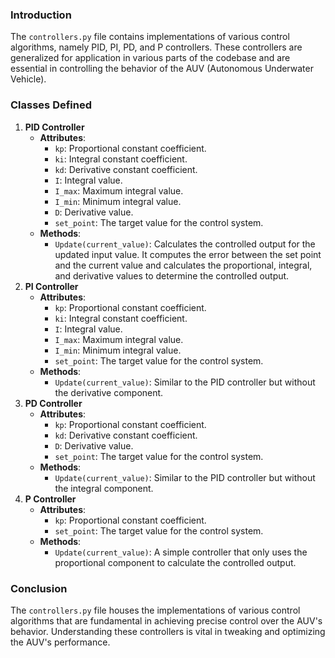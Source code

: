 ### Introduction
The `controllers.py` file contains implementations of various control algorithms, namely PID, PI, PD, and P controllers. These controllers are generalized for application in various parts of the codebase and are essential in controlling the behavior of the AUV (Autonomous Underwater Vehicle).
### Classes Defined
1. **PID Controller**
    - **Attributes**:
        - `kp`: Proportional constant coefficient.
        - `ki`: Integral constant coefficient.
        - `kd`: Derivative constant coefficient.
        - `I`: Integral value.
        - `I_max`: Maximum integral value.
        - `I_min`: Minimum integral value.
        - `D`: Derivative value.
        - `set_point`: The target value for the control system.
    - **Methods**:
        - `Update(current_value)`: Calculates the controlled output for the updated input value. It computes the error between the set point and the current value and calculates the proportional, integral, and derivative values to determine the controlled output.
2. **PI Controller**
    - **Attributes**:
        - `kp`: Proportional constant coefficient.
        - `ki`: Integral constant coefficient.
        - `I`: Integral value.
        - `I_max`: Maximum integral value.
        - `I_min`: Minimum integral value.
        - `set_point`: The target value for the control system.
    - **Methods**:
        - `Update(current_value)`: Similar to the PID controller but without the derivative component.
3. **PD Controller**
    - **Attributes**:
        - `kp`: Proportional constant coefficient.
        - `kd`: Derivative constant coefficient.
        - `D`: Derivative value.
        - `set_point`: The target value for the control system.
    - **Methods**:
        - `Update(current_value)`: Similar to the PID controller but without the integral component.
4. **P Controller**
    - **Attributes**:
        - `kp`: Proportional constant coefficient.
        - `set_point`: The target value for the control system.
    - **Methods**:
        - `Update(current_value)`: A simple controller that only uses the proportional component to calculate the controlled output.
### Conclusion
The `controllers.py` file houses the implementations of various control algorithms that are fundamental in achieving precise control over the AUV's behavior. Understanding these controllers is vital in tweaking and optimizing the AUV's performance.